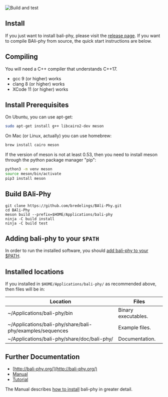 ![Build and test](https://github.com/bredelings/BAli-Phy/workflows/Build%20and%20test/badge.svg)

Install
-------

If you just want to install bali-phy, please visit the [release page](http://www.bali-phy.org/download.php).  If you want to compile BAli-phy from source, the quick start instructions are below.

Compiling
---------

You will need a C++ compiler that understands C++17.
 * gcc 9 (or higher) works
 * clang 8 (or higher) works
 * XCode 11 (or higher) works

Install Prerequisites
---------------------
On Ubuntu, you can use apt-get:
```bash
sudo apt-get install g++ libcairo2-dev meson
```

On Mac (or Linux, actually) you can use homebrew:
```bash
brew install cairo meson
```

If the version of meson is not at least 0.53, then you need to install
meson through the python package manager "pip":
```bash
python3 -m venv meson
source meson/bin/activate
pip3 install meson
```

Build BAli-Phy
--------------
```
git clone https://github.com/bredelings/BAli-Phy.git
cd BAli-Phy
meson build --prefix=$HOME/Applications/bali-phy
ninja -C build install
ninja -C build test
```

Adding bali-phy to your `$PATH`
------------------------------

In order to run the installed software, you should [add bali-phy to your $PATH](http://bali-phy.org/README.xhtml#path).

Installed locations
------------------

If you installed in `$HOME/Applications/bali-phy/` as recommended above, then files will be in:

| Location                                                       | Files                   |
| -------------------------------------------------------------- | ----------------------- |
| ~/Applications/bali-phy/bin                                    | Binary executables.     |
| ~/Applications/bali-phy/share/bali-phy/examples/sequences      | Example files.          |
| ~/Applications/bali-phy/share/doc/bali-phy/                    | Documentation.          |


Further Documentation
---------------------

* [http://bali-phy.org/](http://bali-phy.org/)
* [Manual](http://bali-phy.org/README.xhtml)
* [Tutorial](http://bali-phy.org/Tutorial4.html)

The Manual describes [how to install](http://bali-phy.org/README.xhtml#installation) bali-phy in greater detail.

